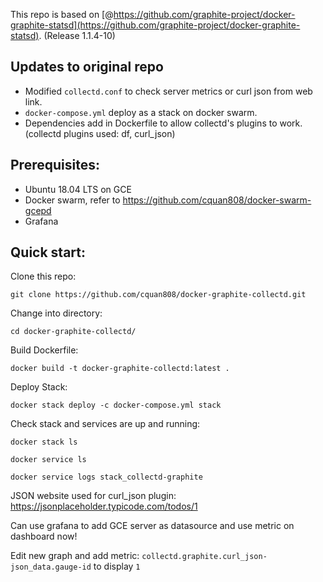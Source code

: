 This repo is based on [@https://github.com/graphite-project/docker-graphite-statsd](https://github.com/graphite-project/docker-graphite-statsd). (Release 1.1.4-10)

## Updates to original repo

- Modified `collectd.conf` to check server metrics or curl json from web link. 
- `docker-compose.yml` deploy as a stack on docker swarm.
- Dependencies add in Dockerfile to allow collectd's plugins to work. (collectd plugins used: df, curl_json)

## Prerequisites: 

- Ubuntu 18.04 LTS on GCE
- Docker swarm, refer to https://github.com/cquan808/docker-swarm-gcepd
- Grafana

## Quick start:

Clone this repo:

`git clone https://github.com/cquan808/docker-graphite-collectd.git`

Change into directory:

`cd docker-graphite-collectd/`

Build Dockerfile:

`docker build -t docker-graphite-collectd:latest .` 

Deploy Stack:

`docker stack deploy -c docker-compose.yml stack`

Check stack and services are up and running:

`docker stack ls`

`docker service ls`

`docker service logs stack_collectd-graphite`

JSON website used for curl_json plugin: https://jsonplaceholder.typicode.com/todos/1

Can use grafana to add GCE server as datasource and use metric on dashboard now!

Edit new graph and add metric: `collectd.graphite.curl_json-json_data.gauge-id` to display `1`
